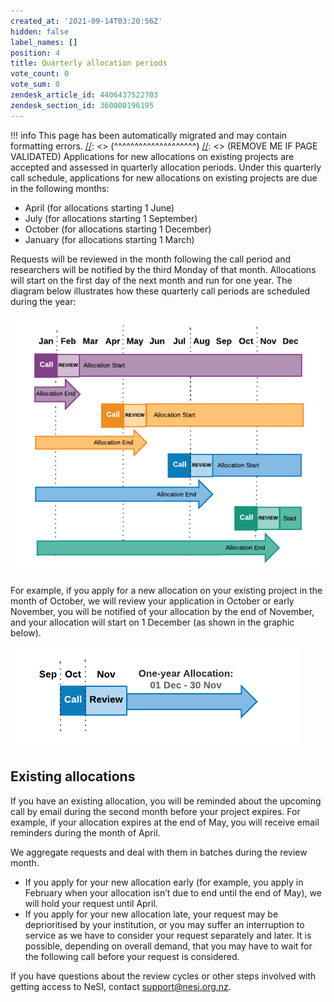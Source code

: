 ```yaml
---
created_at: '2021-09-14T03:20:56Z'
hidden: false
label_names: []
position: 4
title: Quarterly allocation periods
vote_count: 0
vote_sum: 0
zendesk_article_id: 4406437522703
zendesk_section_id: 360000196195
---
```



[//]: <> (REMOVE ME IF PAGE VALIDATED)
[//]: <> (vvvvvvvvvvvvvvvvvvvv)
!!! info
    This page has been automatically migrated and may contain formatting errors.
[//]: <> (^^^^^^^^^^^^^^^^^^^^)
[//]: <> (REMOVE ME IF PAGE VALIDATED)
Applications for new allocations on existing projects are accepted and
assessed in quarterly allocation periods. Under this quarterly call
schedule, applications for new allocations on existing projects are due
in the following months:

-   April (for allocations starting 1 June)
-   July (for allocations starting 1 September)
-   October (for allocations starting 1 December)
-   January (for allocations starting 1 March)

Requests will be reviewed in the month following the call period and
researchers will be notified by the third Monday of that month.
Allocations will start on the first day of the next month and run for
one year. The diagram below illustrates how these quarterly call periods
are scheduled during the year:

![Quarterly\_Allocation\_Periods\_2021\_\_1\_.png](../../assets/images/Quarterly_Allocation_Periods_2021__1__0.png)

For example, if you apply for a new allocation on your existing project
in the month of October, we will review your application in October or
early November, you will be notified of your allocation by the end of
November, and your allocation will start on 1 December (as shown in the
graphic below).

![Blank\_Diagram\_\_1\_.png](../../assets/images/Blank_Diagram__1__0.png)

## Existing allocations

If you have an existing allocation, you will be reminded about the
upcoming call by email during the second month before your project
expires. For example, if your allocation expires at the end of May, you
will receive email reminders during the month of April.

We aggregate requests and deal with them in batches during the review
month. 

-   If you apply for your new allocation early (for example, you apply
    in February when your allocation isn’t due to end until the end of
    May), we will hold your request until April.
-   If you apply for your new allocation late, your request may be
    deprioritised by your institution, or you may suffer an interruption
    to service as we have to consider your request separately and later.
    It is possible, depending on overall demand, that you may have to
    wait for the following call before your request is considered.

If you have questions about the review cycles or other steps involved
with getting access to NeSI, contact <support@nesi.org.nz>.
